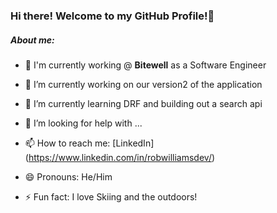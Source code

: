 ### Hi there! Welcome to my GitHub Profile!👋

##### About me:
- 🏢 I'm currently working @ **Bitewell** as a Software Engineer
- 🔭 I’m currently working on our version2 of the application
- 🌱 I’m currently learning DRF and building out a search api
- 🤔 I’m looking for help with ...

- 📫 How to reach me: [LinkedIn] (https://www.linkedin.com/in/robwilliamsdev/)
- 😄 Pronouns: He/Him
- ⚡ Fun fact: I love Skiing and the outdoors!


